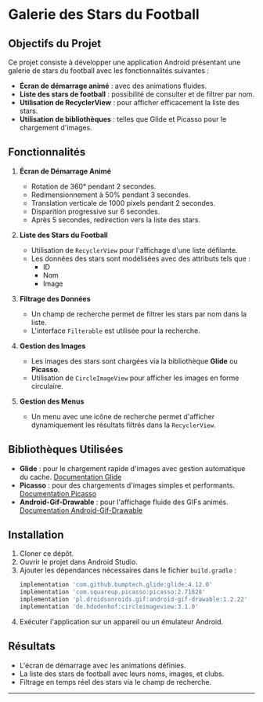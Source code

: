 

# Galerie des Stars du Football

## Objectifs du Projet

Ce projet consiste à développer une application Android présentant une galerie de stars du football avec les fonctionnalités suivantes :

- **Écran de démarrage animé** : avec des animations fluides.
- **Liste des stars de football** : possibilité de consulter et de filtrer par nom.
- **Utilisation de RecyclerView** : pour afficher efficacement la liste des stars.
- **Utilisation de bibliothèques** : telles que Glide et Picasso pour le chargement d'images.

## Fonctionnalités

1. **Écran de Démarrage Animé**
   - Rotation de 360° pendant 2 secondes.
   - Redimensionnement à 50% pendant 3 secondes.
   - Translation verticale de 1000 pixels pendant 2 secondes.
   - Disparition progressive sur 6 secondes.
   - Après 5 secondes, redirection vers la liste des stars.

2. **Liste des Stars du Football**
   - Utilisation de `RecyclerView` pour l'affichage d'une liste défilante.
   - Les données des stars sont modélisées avec des attributs tels que :
     - ID
     - Nom
     - Image

3. **Filtrage des Données**
   - Un champ de recherche permet de filtrer les stars par nom dans la liste.
   - L'interface `Filterable` est utilisée pour la recherche.

4. **Gestion des Images**
   - Les images des stars sont chargées via la bibliothèque **Glide** ou **Picasso**.
   - Utilisation de `CircleImageView` pour afficher les images en forme circulaire.

5. **Gestion des Menus**
   - Un menu avec une icône de recherche permet d'afficher dynamiquement les résultats filtrés dans la `RecyclerView`.

## Bibliothèques Utilisées

- **Glide** : pour le chargement rapide d'images avec gestion automatique du cache. [Documentation Glide](https://bumptech.github.io/glide/)
- **Picasso** : pour des chargements d'images simples et performants. [Documentation Picasso](https://square.github.io/picasso/)
- **Android-Gif-Drawable** : pour l'affichage fluide des GIFs animés. [Documentation Android-Gif-Drawable](https://github.com/koral--/android-gif-drawable)

## Installation

1. Cloner ce dépôt.
2. Ouvrir le projet dans Android Studio.
3. Ajouter les dépendances nécessaires dans le fichier `build.gradle` :
   ```gradle
   implementation 'com.github.bumptech.glide:glide:4.12.0'
   implementation 'com.squareup.picasso:picasso:2.71828'
   implementation 'pl.droidsonroids.gif:android-gif-drawable:1.2.22'
   implementation 'de.hdodenhof:circleimageview:3.1.0'
   ```
4. Exécuter l'application sur un appareil ou un émulateur Android.

## Résultats

- L'écran de démarrage avec les animations définies.
- La liste des stars de football avec leurs noms, images, et clubs.
- Filtrage en temps réel des stars via le champ de recherche.

---

